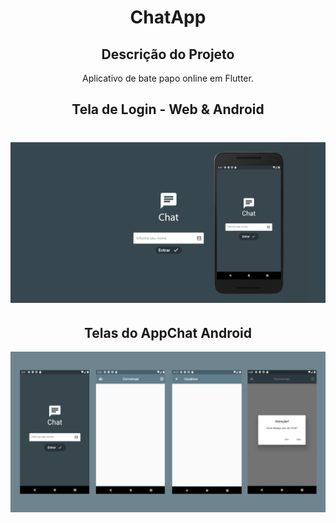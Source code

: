 <h1 align="center"> ChatApp </h1>

<h2 align="center"> Descrição do Projeto </h2>

<p align="center"> 
Aplicativo de bate papo online em Flutter.
</p>

<h2 align="center"> Tela de Login - Web & Android 
</h2>
<h1 align="center">
  <img alt="AppChat"title="#AppChat" src="lib/img/AppChat.png"/>

  <h2 align="center"> Telas do AppChat Android </h2>
  <img alt="AppChat"title="#AppChat" src="lib/img/telas_android.png"/>
</h1>
